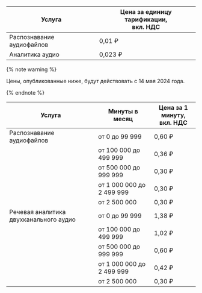 | Услуга | Цена за единицу тарификации,<br/>вкл. НДС|
|---| --- |
| Распознавание аудиофайлов | 0,01 ₽ |
| Аналитика аудио | 0,023 ₽ | 

{% note warning %}

Цены, опубликованные ниже, будут действовать с 14 мая 2024 года.

{% endnote %}

| Услуга | Минуты в месяц | Цена за 1 минуту,<br/>вкл. НДС |
|---|---|---|
| Распознавание аудиофайлов              | от 0 до 99 999            | 0,60 ₽ |
|                                        | от 100 000 до 499 999     | 0,36 ₽ |
|                                        | от 500 000 до 999 999     | 0,30 ₽ |
|                                        | от 1 000 000 до 2 499 999 | 0,30 ₽ |
|                                        | от 2 500 000              | 0,30 ₽ |
| Речевая аналитика двухканального аудио | от 0 до 99 999            | 1,38 ₽ |
|                                        | от 100 000 до 499 999     | 1,02 ₽ |
|                                        | от 500 000 до 999 999     | 0,60 ₽ |
|                                        | от 1 000 000 до 2 499 999 | 0,42 ₽ |
|                                        | от 2 500 000              | 0,30 ₽ |
